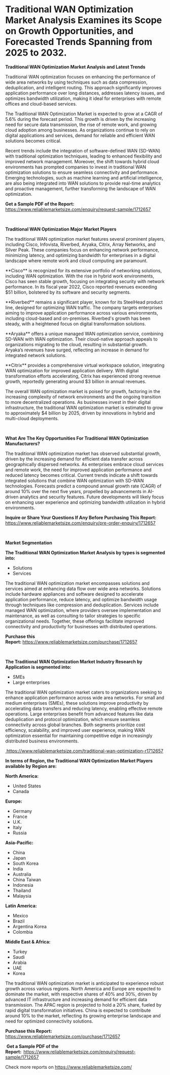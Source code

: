 <p><h1>Traditional WAN Optimization Market Analysis Examines its Scope on Growth Opportunities, and Forecasted Trends Spanning from 2025 to 2032.</h1></p><p><strong>Traditional WAN Optimization Market Analysis and Latest Trends</strong></p>
<p><p>Traditional WAN optimization focuses on enhancing the performance of wide area networks by using techniques such as data compression, deduplication, and intelligent routing. This approach significantly improves application performance over long distances, addresses latency issues, and optimizes bandwidth utilization, making it ideal for enterprises with remote offices and cloud-based services.</p><p>The Traditional WAN Optimization Market is expected to grow at a CAGR of 5.6% during the forecast period. This growth is driven by the increasing need for secure data transmission, the rise of remote work, and growing cloud adoption among businesses. As organizations continue to rely on digital applications and services, demand for reliable and efficient WAN solutions becomes critical.</p><p>Recent trends include the integration of software-defined WAN (SD-WAN) with traditional optimization techniques, leading to enhanced flexibility and improved network management. Moreover, the shift towards hybrid cloud environments has prompted companies to invest in traditional WAN optimization solutions to ensure seamless connectivity and performance. Emerging technologies, such as machine learning and artificial intelligence, are also being integrated into WAN solutions to provide real-time analytics and proactive management, further transforming the landscape of WAN optimization.</p></p>
<p><strong>Get a Sample PDF of the Report:&nbsp;</strong> <a href="https://www.reliablemarketsize.com/enquiry/request-sample/1712657?utm_campaign=2413&utm_medium=2&utm_source=Github&utm_content=ia&utm_term=28032025&utm_id=traditional-wan-optimization">https://www.reliablemarketsize.com/enquiry/request-sample/1712657</a></p>
<p>&nbsp;</p>
<p><strong>Traditional WAN Optimization Major Market Players</strong></p>
<p><p>The traditional WAN optimization market features several prominent players, including Cisco, Infovista, Riverbed, Aryaka, Citrix, Array Networks, and Silver Peak. These companies focus on enhancing network performance, minimizing latency, and optimizing bandwidth for enterprises in a digital landscape where remote work and cloud computing are paramount.</p><p>**Cisco** is recognized for its extensive portfolio of networking solutions, including WAN optimization. With the rise in hybrid work environments, Cisco has seen stable growth, focusing on integrating security with network performance. In its fiscal year 2022, Cisco reported revenues exceeding $51 billion, bolstered by its software and security segments.</p><p>**Riverbed** remains a significant player, known for its SteelHead product line, designed for optimizing WAN traffic. The company targets enterprises aiming to improve application performance across various environments, including cloud-based and on-premises. Riverbed's growth has been steady, with a heightened focus on digital transformation solutions.</p><p>**Aryaka** offers a unique managed WAN optimization service, combining SD-WAN with WAN optimization. Their cloud-native approach appeals to organizations migrating to the cloud, resulting in substantial growth. Aryaka’s revenues have surged, reflecting an increase in demand for integrated network solutions.</p><p>**Citrix** provides a comprehensive virtual workspace solution, integrating WAN optimization for improved application delivery. With digital transformation efforts accelerating, Citrix has experienced strong revenue growth, reportedly generating around $3 billion in annual revenues.</p><p>The overall WAN optimization market is poised for growth, factoring in the increasing complexity of network environments and the ongoing transition to more decentralized operations. As businesses invest in their digital infrastructure, the traditional WAN optimization market is estimated to grow to approximately $4 billion by 2025, driven by innovations in hybrid and multi-cloud deployments.</p></p>
<p>&nbsp;</p>
<p><strong>What Are The Key Opportunities For Traditional WAN Optimization Manufacturers?</strong></p>
<p><p>The traditional WAN optimization market has observed substantial growth, driven by the increasing demand for efficient data transfer across geographically dispersed networks. As enterprises embrace cloud services and remote work, the need for improved application performance and reduced latency becomes critical. Current trends indicate a shift towards integrated solutions that combine WAN optimization with SD-WAN technologies. Forecasts predict a compound annual growth rate (CAGR) of around 10% over the next five years, propelled by advancements in AI-driven analytics and security features. Future developments will likely focus on enhancing user experience and optimizing bandwidth utilization in hybrid environments.</p></p>
<p><strong>Inquire or Share Your Questions If Any Before Purchasing This Report:</strong> <a href="https://www.reliablemarketsize.com/enquiry/pre-order-enquiry/1712657?utm_campaign=2413&utm_medium=2&utm_source=Github&utm_content=ia&utm_term=28032025&utm_id=traditional-wan-optimization">https://www.reliablemarketsize.com/enquiry/pre-order-enquiry/1712657</a></p>
<p>&nbsp;</p>
<p><strong>Market Segmentation</strong></p>
<p><strong>The Traditional WAN Optimization Market Analysis by types is segmented into:</strong></p>
<p><ul><li>Solutions</li><li>Services</li></ul></p>
<p><p>The traditional WAN optimization market encompasses solutions and services aimed at enhancing data flow over wide area networks. Solutions include hardware appliances and software designed to accelerate application performance, reduce latency, and optimize bandwidth usage through techniques like compression and deduplication. Services include managed WAN optimization, where providers oversee implementation and maintenance, as well as consulting to tailor strategies to specific organizational needs. Together, these offerings facilitate improved connectivity and productivity for businesses with distributed operations.</p></p>
<p><strong>Purchase this Report:&nbsp;</strong><a href="https://www.reliablemarketsize.com/purchase/1712657?utm_campaign=2413&utm_medium=2&utm_source=Github&utm_content=ia&utm_term=28032025&utm_id=traditional-wan-optimization">https://www.reliablemarketsize.com/purchase/1712657</a></p>
<p>&nbsp;</p>
<p><strong>The Traditional WAN Optimization Market Industry Research by Application is segmented into:</strong></p>
<p><ul><li>SMEs</li><li>Large enterprises</li></ul></p>
<p><p>The traditional WAN optimization market caters to organizations seeking to enhance application performance across wide area networks. For small and medium enterprises (SMEs), these solutions improve productivity by accelerating data transfers and reducing latency, enabling effective remote operations. Large enterprises benefit from advanced features like data deduplication and protocol optimization, which ensure seamless connectivity across global branches. Both segments prioritize cost efficiency, scalability, and improved user experience, making WAN optimization essential for maintaining competitive edge in increasingly distributed business environments.</p></p>
<p><a href="https://www.reliablemarketsize.com/traditional-wan-optimization-r1712657?utm_campaign=2413&utm_medium=2&utm_source=Github&utm_content=ia&utm_term=28032025&utm_id=traditional-wan-optimization">&nbsp;https://www.reliablemarketsize.com/traditional-wan-optimization-r1712657</a></p>
<p><strong>In terms of Region, the Traditional WAN Optimization Market Players available by Region are:</strong></p>
<p>
    <p> <strong> North America: </strong>
        <ul>
            <li>United States</li>
            <li>Canada</li>
        </ul>
        </p> 
    <p> <strong> Europe: </strong>
        <ul>
            <li>Germany</li>
            <li>France</li>
            <li>U.K.</li>
            <li>Italy</li>
            <li>Russia</li>
        </ul>
        </p> 
    <p> <strong> Asia-Pacific: </strong>
        <ul>
            <li>China</li>
            <li>Japan</li>
            <li>South Korea</li>
            <li>India</li>
            <li>Australia</li>
            <li>China Taiwan</li>
            <li>Indonesia</li>
            <li>Thailand</li>
            <li>Malaysia</li>
        </ul>
        </p> 
    <p> <strong> Latin America: </strong>
        <ul>
            <li>Mexico</li>
            <li>Brazil</li>
            <li>Argentina Korea</li>
            <li>Colombia</li>
        </ul>
        </p> 
    <p> <strong> Middle East & Africa: </strong>
        <ul>
            <li>Turkey</li>
            <li>Saudi</li>
            <li>Arabia</li>
            <li>UAE</li>
            <li>Korea</li>
        </ul>
    </p>
    </p>
<p><p>The traditional WAN optimization market is anticipated to experience robust growth across various regions. North America and Europe are expected to dominate the market, with respective shares of 40% and 30%, driven by advanced IT infrastructure and increasing demand for efficient data transmission. The APAC region is projected to hold a 20% share, fueled by rapid digital transformation initiatives. China is expected to contribute around 10% to the market, reflecting its growing enterprise landscape and need for optimized connectivity solutions.</p></p>
<p><strong>Purchase this Report: </strong><a href="https://www.reliablemarketsize.com/purchase/1712657?utm_campaign=2413&utm_medium=2&utm_source=Github&utm_content=ia&utm_term=28032025&utm_id=traditional-wan-optimization">https://www.reliablemarketsize.com/purchase/1712657</a></p>
<p>&nbsp;<strong>Get a Sample PDF of the Report:&nbsp;&nbsp;</strong><a href="https://www.reliablemarketsize.com/enquiry/request-sample/1712657?utm_campaign=2413&utm_medium=2&utm_source=Github&utm_content=ia&utm_term=28032025&utm_id=traditional-wan-optimization">https://www.reliablemarketsize.com/enquiry/request-sample/1712657</a></p>
<p><strong></strong></p>
<p>Check more reports on <a href="https://www.reliablemarketsize.com/?utm_campaign=2413&utm_medium=2&utm_source=Github&utm_content=ia&utm_term=28032025&utm_id=traditional-wan-optimization">https://www.reliablemarketsize.com/</a></p>